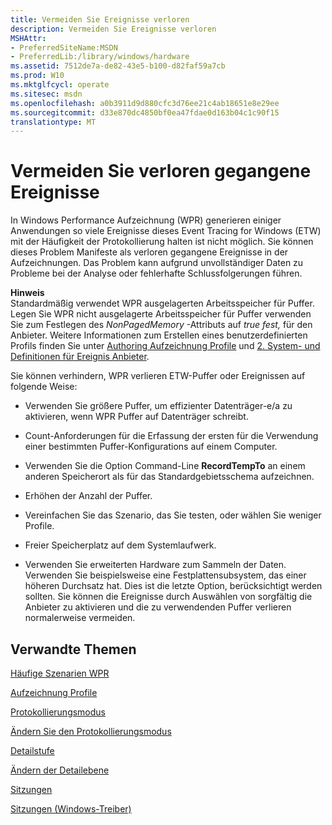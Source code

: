 ```yaml
---
title: Vermeiden Sie Ereignisse verloren
description: Vermeiden Sie Ereignisse verloren
MSHAttr:
- PreferredSiteName:MSDN
- PreferredLib:/library/windows/hardware
ms.assetid: 7512de7a-de82-43e5-b100-d82faf59a7cb
ms.prod: W10
ms.mktglfcycl: operate
ms.sitesec: msdn
ms.openlocfilehash: a0b3911d9d880cfc3d76ee21c4ab18651e8e29ee
ms.sourcegitcommit: d33e870dc4850bf0ea47fdae0d163b04c1c90f15
translationtype: MT
---
```

# <a name="avoid-lost-events"></a>Vermeiden Sie verloren gegangene Ereignisse


In Windows Performance Aufzeichnung (WPR) generieren einiger Anwendungen so viele Ereignisse dieses Event Tracing for Windows (ETW) mit der Häufigkeit der Protokollierung halten ist nicht möglich. Sie können dieses Problem Manifeste als verloren gegangene Ereignisse in der Aufzeichnungen. Das Problem kann aufgrund unvollständiger Daten zu Probleme bei der Analyse oder fehlerhafte Schlussfolgerungen führen.

**Hinweis**  
Standardmäßig verwendet WPR ausgelagerten Arbeitsspeicher für Puffer. Legen Sie WPR nicht ausgelagerte Arbeitsspeicher für Puffer verwenden Sie zum Festlegen des *NonPagedMemory* -Attributs auf *true fest,* für den Anbieter. Weitere Informationen zum Erstellen eines benutzerdefinierten Profils finden Sie unter [Authoring Aufzeichnung Profile](authoring-recording-profiles.md) und [2. System- und Definitionen für Ereignis Anbieter](2-system-and-event-provider-definitions.md).

 

Sie können verhindern, WPR verlieren ETW-Puffer oder Ereignissen auf folgende Weise:

-   Verwenden Sie größere Puffer, um effizienter Datenträger-e/a zu aktivieren, wenn WPR Puffer auf Datenträger schreibt.

-   Count-Anforderungen für die Erfassung der ersten für die Verwendung einer bestimmten Puffer-Konfigurations auf einem Computer.

-   Verwenden Sie die Option Command-Line **RecordTempTo** an einem anderen Speicherort als für das Standardgebietsschema aufzeichnen.

-   Erhöhen der Anzahl der Puffer.

-   Vereinfachen Sie das Szenario, das Sie testen, oder wählen Sie weniger Profile.

-   Freier Speicherplatz auf dem Systemlaufwerk.

-   Verwenden Sie erweiterten Hardware zum Sammeln der Daten. Verwenden Sie beispielsweise eine Festplattensubsystem, das einer höheren Durchsatz hat. Dies ist die letzte Option, berücksichtigt werden sollten. Sie können die Ereignisse durch Auswählen von sorgfältig die Anbieter zu aktivieren und die zu verwendenden Puffer verlieren normalerweise vermeiden.

## <a name="related-topics"></a>Verwandte Themen


[Häufige Szenarien WPR](windows-performance-recorder-common-scenarios.md)

[Aufzeichnung Profile](recording-profiles.md)

[Protokollierungsmodus](logging-mode.md)

[Ändern Sie den Protokollierungsmodus](change-the-logging-mode.md)

[Detailstufe](detail-level.md)

[Ändern der Detailebene](change-the-detail-level.md)

[Sitzungen](sessions.md)

[Sitzungen (Windows-Treiber)](http://go.microsoft.com/fwlink/p/?linkid=246706)

 

 








